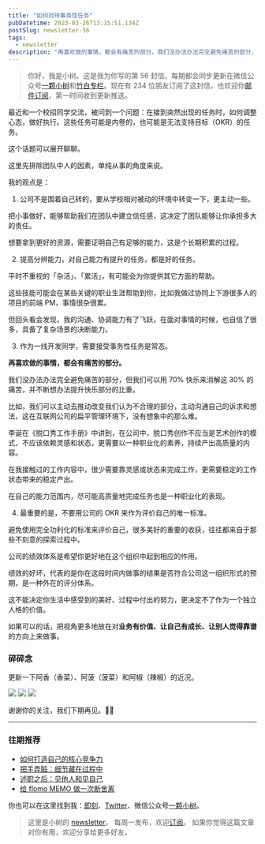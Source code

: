 ```yaml
---
title: "如何对待事务性任务"
pubDatetime: 2023-03-26T13:15:51.134Z
postSlug: newsletter-56
tags:
  - newsletter
description: "再喜欢做的事情，都会有痛苦的部分。我们没办法办法完全避免痛苦的部分，但我们可以用 70% 的快乐来消解这 30% 的痛苦。"
---
```


> 你好，我是小树。这是我为你写的第 56 封信。每期都会同步更新在微信公众号[一颗小树](https://weixin.sogou.com/weixin?query=a_warm_tree)和[竹白专栏](https://xiaoshu.zhubai.love)。现在有 234 位朋友订阅了这封信，也欢迎你[邮件订阅](https://xiaoshu.zhubai.love)，第一时间收到更新推送。

最近和一个校招同学交流，被问到一个问题：在接到突然出现的任务时，如何调整心态，做好执行。这些任务可能是内卷的，也可能是无法支持目标（OKR）的任务。

这个话题可以展开聊聊。

这里先排除团队中人的因素，单纯从事的角度来说。

我的观点是：

1. 公司不是围着自己转的，要从学校相对被动的环境中转变一下，更主动一些。

把小事做好，能够帮助我们在团队中建立信任感，这决定了团队能够让你承担多大的责任。

想要拿到更好的资源，需要证明自己有足够的能力，这是个长期积累的过程。

2. 提高分辨能力，对自己能力有提升的任务，都是好的任务。

平时不重视的「杂活」、「累活」，有可能会为你提供其它方面的帮助。

这些技能可能会在某些关键的职业生涯帮助到你，比如我做过协同上下游很多人的项目的前端 PM，事情很杂很累。

但回头看会发现，我的沟通、协调能力有了飞跃，在面对事情的时候，也自信了很多，具备了复杂场景的决断能力。

3. 作为一线开发同学，需要接受事务性任务是常态。

**再喜欢做的事情，都会有痛苦的部分。**

我们没办法办法完全避免痛苦的部分，但我们可以用 70% 快乐来消解这 30% 的痛苦，并不断想办法提升快乐部分的比重。

比如，我们可以主动去推动改变我们认为不合理的部分，主动沟通自己的诉求和想法，这在互联网公司的扁平管理环境下，没有想象中的那么难。

李诞在《脱口秀工作手册》中讲到，在公司中，脱口秀创作不应当是艺术创作的模式，不应该依赖灵感和状态，更需要以一种职业化的素养，持续产出高质量的内容。

在我接触过的工作内容中，很少需要靠灵感或状态来完成工作，更需要稳定的工作状态带来的稳定产出。

在自己的能力范围内，尽可能高质量地完成任务也是一种职业化的表现。

4. 最重要的是，不要用公司的 OKR 来作为评价自己的唯一标准。

避免使用完全功利化的标准来评价自己，很多美好的重要的收获，往往都来自于那些不刻意的探索过程中。

公司的绩效体系是希望你更好地在这个组织中起到相应的作用。

绩效的好坏，代表的是你在这段时间内做事的结果是否符合公司这一组织形式的预期，是一种外在的评分体系。

这不能决定你生活中感受到的美好、过程中付出的努力，更决定不了作为一个独立人格的价值。

如果可以的话，把视角更多地放在对**业务有价值、让自己有成长、让别人觉得靠谱**的方向上来做事。

### 碎碎念

更新一下阿香（香菜）、阿菠（菠菜）和阿椒（辣椒）的近况。

![](/images/newsletter-56/axiang.jpeg)
![](/images/newsletter-56/abo.jpeg)
![](/images/newsletter-56/ajiao.jpeg)

谢谢你的关注，我们下期再见。👋🏻

---

### 往期推荐

- [如何打造自己的核心竞争力](https://mp.weixin.qq.com/s/iGnqsSoGcB3564qR-GemYw)
- [把手弄脏：细节藏在过程中](https://mp.weixin.qq.com/s/7603FMHO7gkk6TZlh_yjLQ)
- [述职之后：见他人和见自己](https://mp.weixin.qq.com/s/Y0y-xW465GP5CLCfFKWJ6g)
- [给 flomo MEMO 做一次断舍离](https://mp.weixin.qq.com/s/L6DVfyfhCOqEcDLH31giAw)

你也可以在这里找到我：[即刻](https://okjk.co/3Vsn5T)、[Twitter](https://twitter.com/yeshu_in_future)、微信公众号[一颗小树](https://weixin.sogou.com/weixin?query=a_warm_tree)。

> 这里是小树的 [newsletter](https://xiaoshu.zhubai.love)。 每周一发布，欢迎[订阅](https://xiaoshu.zhubai.love)。
> 如果你觉得这篇文章对你有用，欢迎分享给更多好友。
